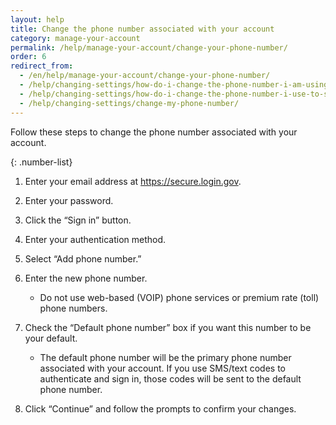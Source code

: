 ```yaml
---
layout: help
title: Change the phone number associated with your account
category: manage-your-account
permalink: /help/manage-your-account/change-your-phone-number/
order: 6 
redirect_from:
  - /en/help/manage-your-account/change-your-phone-number/
  - /help/changing-settings/how-do-i-change-the-phone-number-i-am-using-with-my-account/
  - /help/changing-settings/how-do-i-change-the-phone-number-i-use-to-sign-in/
  - /help/changing-settings/change-my-phone-number/
---
```

Follow these steps to change the phone number associated with your account.

{: .number-list}

1. Enter your email address at <https://secure.login.gov>.
2. Enter your password.
3. Click the “Sign in” button.
4. Enter your authentication method.
5. Select “Add phone number.”
6. Enter the new phone number.

   * Do not use web-based (VOIP) phone services or premium rate (toll) phone numbers.
7. Check the “Default phone number” box if you want this number to be your default.

   * The default phone number will be the primary phone number associated with your account. If you use SMS/text codes to authenticate and sign in, those codes will be sent to the default phone number.
8. Click “Continue” and follow the prompts to confirm your changes.
